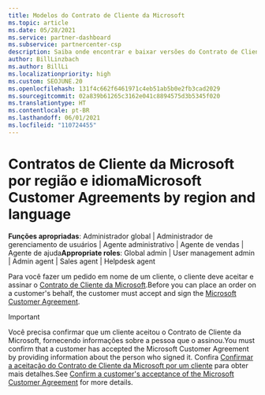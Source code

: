 ```yaml
---
title: Modelos do Contrato de Cliente da Microsoft
ms.topic: article
ms.date: 05/28/2021
ms.service: partner-dashboard
ms.subservice: partnercenter-csp
description: Saiba onde encontrar e baixar versões do Contrato de Cliente da Microsoft em regiões e idiomas específicos para revisar com seus clientes.
author: BillLinzbach
ms.author: BillLi
ms.localizationpriority: high
ms.custom: SEOJUNE.20
ms.openlocfilehash: 131f4c662f6461971c4eb51ab5b0e2fb3cad2029
ms.sourcegitcommit: 02a839b61265c3162e041c8894575d3b5345f020
ms.translationtype: HT
ms.contentlocale: pt-BR
ms.lasthandoff: 06/01/2021
ms.locfileid: "110724455"
---
```

# <a name="microsoft-customer-agreements-by-region-and-language"></a><span data-ttu-id="90d47-103">Contratos de Cliente da Microsoft por região e idioma</span><span class="sxs-lookup"><span data-stu-id="90d47-103">Microsoft Customer Agreements by region and language</span></span>

<span data-ttu-id="90d47-104">**Funções apropriadas**: Administrador global | Administrador de gerenciamento de usuários | Agente administrativo | Agente de vendas | Agente de ajuda</span><span class="sxs-lookup"><span data-stu-id="90d47-104">**Appropriate roles**: Global admin | User management admin | Admin agent | Sales agent | Helpdesk agent</span></span>

<span data-ttu-id="90d47-105">Para você fazer um pedido em nome de um cliente, o cliente deve aceitar e assinar o [Contrato de Cliente da Microsoft](https://www.microsoft.com/licensing/docs/customeragreement).</span><span class="sxs-lookup"><span data-stu-id="90d47-105">Before you can place an order on a customer's behalf, the customer must accept and sign the [Microsoft Customer Agreement](https://www.microsoft.com/licensing/docs/customeragreement).</span></span>

>[!IMPORTANT]
> <span data-ttu-id="90d47-106">Você precisa confirmar que um cliente aceitou o Contrato de Cliente da Microsoft, fornecendo informações sobre a pessoa que o assinou.</span><span class="sxs-lookup"><span data-stu-id="90d47-106">You must confirm that a customer has accepted the Microsoft Customer Agreement by providing information about the person who signed it.</span></span> <span data-ttu-id="90d47-107">Confira [Confirmar a aceitação do Contrato de Cliente da Microsoft por um cliente](./confirm-customer-agreement.md) para obter mais detalhes.</span><span class="sxs-lookup"><span data-stu-id="90d47-107">See [Confirm a customer's acceptance of the Microsoft Customer Agreement](./confirm-customer-agreement.md) for more details.</span></span>
